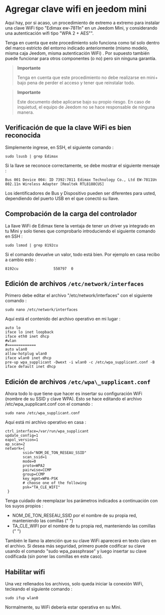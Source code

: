 # Agregar clave wifi en jeedom mini

Aquí hay, por si acaso, un procedimiento de extremo a extremo para instalar una clave WiFi tipo "Edimax ew-7811n" en un Jeedom Mini, y considerando una autenticación wifi tipo "WPA 2 + AES"".

Tenga en cuenta que este procedimiento solo funciona como tal solo dentro del marco estricto del entorno indicado anteriormente (mismo modelo, misma caja Jeedom, misma autenticación WiFi) . Por supuesto también puede funcionar para otros componentes (o no) pero sin ninguna garantía.

> **Importante**
>
> Tenga en cuenta que este procedimiento no debe realizarse en mini+ bajo pena de perder el acceso y tener que reinstalar todo.

> **Importante**
>
> Este documento debe aplicarse bajo su propio riesgo. En caso de inquietud, el equipo de Jeedom no se hace responsable de ninguna manera.

## Verificación de que la clave WiFi es bien reconocida

Simplemente ingrese, en SSH, el siguiente comando :

``sudo lsusb | grep Edimax``

Si la llave se reconoce correctamente, se debe mostrar el siguiente mensaje :

``Bus 001 Device 004: ID 7392:7811 Edimax Technology Co., Ltd EW-7811Un 802.11n Wireless Adapter [Realtek RTL8188CUS]``

Los identificadores de Bus y Dispositivo pueden ser diferentes para usted, dependiendo del puerto USB en el que conectó su llave.

## Comprobación de la carga del controlador

La llave WiFi de Edimax tiene la ventaja de tener un driver ya integrado en tu Mini y solo tienes que comprobarlo introduciendo el siguiente comando en SSH :

``sudo lsmod | grep 8192cu``

Si el comando devuelve un valor, todo está bien. Por ejemplo en casa recibo a cambio esto :

``8192cu                550797  0``

## Edición de archivos ``/etc/network/interfaces``

Primero debe editar el archivo "/etc/network/interfaces" con el siguiente comando :

``sudo nano /etc/network/interfaces``

Aquí está el contenido del archivo operativo en mi lugar :

````
auto lo
iface lo inet loopback
iface eth0 inet dhcp
#wlan
#=============
auto wlan0
allow-hotplug wlan0
iface wlan0 inet dhcp
pre-up wpa_supplicant -Dwext -i wlan0 -c /etc/wpa_supplicant.conf -B
iface default inet dhcp
````

## Edición de archivos ``/etc/wpa\_supplicant.conf``

Ahora todo lo que tiene que hacer es insertar su configuración WiFi (nombre de su SSID y clave WPA). Esto se hace editando el archivo /etc/wpa\_supplicant.conf con el comando :

``sudo nano /etc/wpa_supplicant.conf``

Aquí está mi archivo operativo en casa :

````
ctrl_interface=/var/run/wpa_supplicant
update_config=1
eapol_version=1
ap_scan=2
network={
        ssid="NOM_DE_TON_RESEAU_SSID"
        scan_ssid=1
        mode=0
        proto=WPA2
        pairwise=CCMP
        group=CCMP
        key_mgmt=WPA-PSK
        # choose one of the following
        psk="TA_CLE_WIFI"
 }
````

Tenga cuidado de reemplazar los parámetros indicados a continuación con los suyos propios :

- NOM_DE_TON_RESEAU_SSID por el nombre de su propia red, manteniendo las comillas (" ")
- TA_CLE_WIFI por el nombre de tu propia red, manteniendo las comillas (" ")

También le llamo la atención que su clave WiFi aparecerá en texto claro en el archivo. Si desea más seguridad, primero puede codificar su clave usando el comando "sudo wpa_passphrase" y luego insertar su clave codificada (sin poner las comillas en este caso).

## Habilitar wifi

Una vez rellenados los archivos, solo queda iniciar la conexión WiFi, tecleando el siguiente comando :

``sudo ifup wlan0``

Normalmente, su WiFi debería estar operativa en su Mini.
